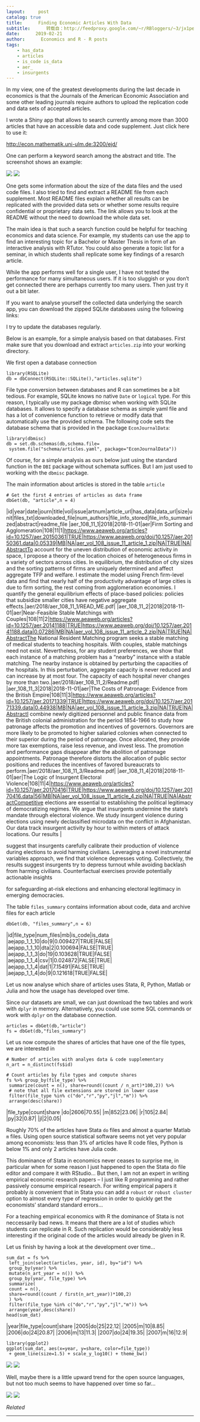 ```yaml
---
layout:     post
catalog: true
title:      Finding Economic Articles With Data
subtitle:      转载自：http://feedproxy.google.com/~r/RBloggers/~3/jx1peBuKaCk/
date:      2019-02-21
author:      Economics and R - R posts
tags:
    - has_data
    - articles
    - is_code is_data
    - aer_
    - insurgents
---
```






In my view, one of the greatest developments during the last decade in economics is that the Journals of the American Economic Association and some other leading journals require authors to upload the replication code and data sets of accepted articles.

I wrote a Shiny app that allows to search currently among more than 3000 articles that have an accessible data and code supplement. Just click here to use it:

http://econ.mathematik.uni-ulm.de:3200/ejd/

One can perform a keyword search among the abstract and title. The screenshot shows an example:

![](https://i2.wp.com/skranz.github.io/images/search.PNG?w=456)
![](https://i2.wp.com/skranz.github.io/images/search.PNG?w=456)



One gets some information about the size of the data files and the used code files. I also tried to find and extract a README file from each supplement. Most README files explain whether all results can be replicated with the provided data sets or whether some results require confidential or proprietary data sets. The link allows you to look at the README without the need to download the whole data set.

The main idea is that such a search function could be helpful for teaching economics and data science. For example, my students can use the app to find an interesting topic for a Bachelor or Master Thesis in form of an interactive analysis with RTutor. You could also generate a topic list for a seminar, in which students shall replicate some key findings of a resarch article.

While the app performs well for a single user, I have not tested the performance for many simultaneous users. If it is too sluggish or you don’t get connected there are perhaps currently too many users. Then just try it out a bit later.

If you want to analyse yourself the collected data underlying the search app, you can download the zipped SQLite databases using the following links:

I try to update the databases regularly.

Below is an example, for a simple analysis based on that databases. First make sure that you download and extract `articles.zip` into your working directory.

We first open a database connection

```
library(RSQLite)
db = dbConnect(RSQLite::SQLite(),"articles.sqlite")

```

File type conversion between databases and R can sometimes be a bit tedious. For example, SQLite knows no native `Date` or `logical` type. For this reason, I typically use my package dbmisc when working with SQLite databases. It allows to specify a database schema as simple yaml file and has a lot of convenience function to retrieve or modify data that automatically use the provided schema. The following code sets the database schema that is provided in the package `EconJournalData`:

```
library(dbmisc)
db = set.db.schemas(db,schema.file=
 system.file("schema/articles.yaml", package="EconJournalData"))

```

Of course, for a simple analysis as ours below just using the standard function in the `DBI` package without schemata suffices. But I am just used to working with the `dbmisc` package.

The main information about articles is stored in the table `article`

```
# Get the first 4 entries of articles as data frame
dbGet(db, "article",n = 4)

```
|id|year|date|journ|title|vol|issue|artnum|article_url|has_data|data_url|size|unit|files_txt|downloaded_file|num_authors|file_info_stored|file_info_summarized|abstract|readme_file
|aer_108_11_1|2018|2018-11-01|aer|Firm Sorting and Agglomeration|108|11|1|https://www.aeaweb.org/articles?id=10.1257/aer.20150361|TRUE|https://www.aeaweb.org/doi/10.1257/aer.20150361.data|0.05339|MB|NA|aer_vol_108_issue_11_article_1.zip|NA|TRUE|NA|AbstractTo account for the uneven distribution of economic activity in space, I propose a theory of the location choices of heterogeneous firms in a variety of sectors across cities. In equilibrium, the distribution of city sizes and the sorting patterns of firms are uniquely determined and affect aggregate TFP and welfare. I estimate the model using French firm-level data and find that nearly half of the productivity advantage of large cities is due to firm sorting, the rest coming from agglomeration economies. I quantify the general equilibrium effects of place-based policies: policies that subsidize smaller cities have negative aggregate effects.|aer/2018/aer_108_11_1/READ_ME.pdf|
|aer_108_11_2|2018|2018-11-01|aer|Near-Feasible Stable Matchings with Couples|108|11|2|https://www.aeaweb.org/articles?id=10.1257/aer.20141188|TRUE|https://www.aeaweb.org/doi/10.1257/aer.20141188.data|0.07286|MB|NA|aer_vol_108_issue_11_article_2.zip|NA|TRUE|NA|AbstractThe National Resident Matching program seeks a stable matching of medical students to teaching hospitals. With couples, stable matchings need not exist. Nevertheless, for any student preferences, we show that each instance of a matching problem has a “nearby” instance with a stable matching. The nearby instance is obtained by perturbing the capacities of the hospitals. In this perturbation, aggregate capacity is never reduced and can increase by at most four. The capacity of each hospital never changes by more than two.|aer/2018/aer_108_11_2/Readme.pdf|
|aer_108_11_3|2018|2018-11-01|aer|The Costs of Patronage: Evidence from the British Empire|108|11|3|https://www.aeaweb.org/articles?id=10.1257/aer.20171339|TRUE|https://www.aeaweb.org/doi/10.1257/aer.20171339.data|0.44938|MB|NA|aer_vol_108_issue_11_article_3.zip|NA|TRUE|NA|AbstractI combine newly digitized personnel and public finance data from the British colonial administration for the period 1854-1966 to study how patronage affects the promotion and incentives of governors. Governors are more likely to be promoted to higher salaried colonies when connected to their superior during the period of patronage. Once allocated, they provide more tax exemptions, raise less revenue, and invest less. The promotion and performance gaps disappear after the abolition of patronage appointments. Patronage therefore distorts the allocation of public sector positions and reduces the incentives of favored bureaucrats to perform.|aer/2018/aer_108_11_3/Readme.pdf|
|aer_108_11_4|2018|2018-11-01|aer|The Logic of Insurgent Electoral Violence|108|11|4|https://www.aeaweb.org/articles?id=10.1257/aer.20170416|TRUE|https://www.aeaweb.org/doi/10.1257/aer.20170416.data|56|MB|NA|aer_vol_108_issue_11_article_4.zip|NA|TRUE|NA|AbstractCompetitive elections are essential to establishing the political legitimacy of democratizing regimes. We argue that insurgents undermine the state’s mandate through electoral violence. We study insurgent violence during elections using newly declassified microdata on the conflict in Afghanistan. Our data track insurgent activity by hour to within meters of attack locations. Our results |

suggest that insurgents carefully calibrate their production of violence during elections to avoid harming civilians. Leveraging a novel instrumental variables approach, we find that violence depresses voting. Collectively, the results suggest insurgents try to depress turnout while avoiding backlash from harming civilians. Counterfactual exercises provide potentially actionable insights 

for safeguarding at-risk elections and enhancing electoral legitimacy in emerging democracies.

The table `files_summary` contains information about code, data and archive files for each article

```
dbGet(db, "files_summary",n = 6)

```
|id|file_type|num_files|mb|is_code|is_data
|aejapp_1_1_10|do|9|0.009427|TRUE|FALSE|
|aejapp_1_1_10|dta|2|0.100694|FALSE|TRUE|
|aejapp_1_1_3|do|19|0.103628|TRUE|FALSE|
|aejapp_1_1_4|csv|1|0.024872|FALSE|TRUE|
|aejapp_1_1_4|dat|1|7.15491|FALSE|TRUE|
|aejapp_1_1_4|do|9|0.121618|TRUE|FALSE|

Let us now analyse which share of articles uses Stata, R, Python, Matlab or Julia and how the usage has developed over time.

Since our datasets are small, we can just download the two tables and work with `dplyr` in memory. Alternatively, you could use some SQL commands or work with `dplyr` on the database connection.

```
articles = dbGet(db,"article")
fs = dbGet(db,"files_summary")

```

Let us now compute the shares of articles that have one of the file types, we are interested in

```
# Number of articles with analyes data & code supplementary
n_art = n_distinct(fs$id)

# Count articles by file types and compute shares
fs %>% group_by(file_type) %>%
 summarize(count = n(), share=round((count / n_art)*100,2)) %>%
 # note that all file extensions are stored in lower case
 filter(file_type %in% c("do","r","py","jl","m")) %>%
 arrange(desc(share))

```
|file_type|count|share
|do|2606|70.55|
|m|852|23.06|
|r|105|2.84|
|py|32|0.87|
|jl|2|0.05|

Roughly 70% of the articles have Stata `do` files and almost a quarter Matlab `m` files. Using open source statistical software seems not yet very popular among economists: less than 3% of articles have R code files, Python is below 1% and only 2 articles have Julia code.

This dominance of Stata in economics never ceases to surprise me, in particular when for some reason I just happened to open the Stata do file editor and compare it with RStudio… But then, I am not an expert in writing empirical economic research papers – I just like R programming and rather passively consume empirical research. For writing empirical papers it probably *is* convenient that in Stata you can add a `robust` or `robust cluster` option to almost every type of regression in order to quickly get the economists’ standard standard errors…

For a teaching empirical economics with R the dominance of Stata is not neccessarily bad news. It means that there are a lot of studies which students can replicate in R. Such replication would be considerably less interesting if the original code of the articles would already be given in R.

Let us finish by having a look at the development over time…

```
sum_dat = fs %>% 
 left_join(select(articles, year, id), by="id") %>%
 group_by(year) %>%
 mutate(n_art_year = n()) %>%
 group_by(year, file_type) %>%
 summarize(
 count = n(),
 share=round((count / first(n_art_year))*100,2)
 ) %>%
 filter(file_type %in% c("do","r","py","jl","m")) %>%
 arrange(year,desc(share)) 
head(sum_dat)

```
|year|file_type|count|share
|2005|do|25|22.12|
|2005|m|10|8.85|
|2006|do|24|20.87|
|2006|m|13|11.3|
|2007|do|24|19.35|
|2007|m|16|12.9|

```
library(ggplot2)
ggplot(sum_dat, aes(x=year, y=share, color=file_type)) 
 + geom_line(size=1.5) + scale_y_log10() + theme_bw()

```

![](https://i2.wp.com/skranz.github.io/images/search_ggplot.PNG?w=456)
![](https://i2.wp.com/skranz.github.io/images/search_ggplot.PNG?w=456)


Well, maybe there is a little upward trend for the open source languages, but not too much seems to have happened over time so far…

![](http://feeds.feedburner.com/~r/skranz_R/~4/C5pqURK658s)
![](http://feeds.feedburner.com/~r/skranz_R/~4/C5pqURK658s)



*Related*








---
